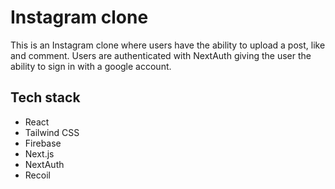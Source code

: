 # Instagram clone

This is an Instagram clone where users have the ability to upload a post, like and comment. 
Users are authenticated with NextAuth giving the user the ability to sign in with a google account.


## Tech stack 
- React
- Tailwind CSS
- Firebase
- Next.js
- NextAuth
- Recoil


